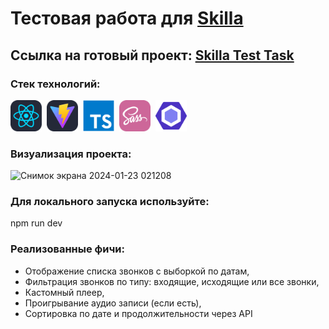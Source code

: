 
# Тестовая работа для [Skilla](skilla.ru)

## Ссылка на готовый проект: [Skilla Test Task](https://skilla-test-task.vercel.app/)

### Стек технологий:
<div>
  <img src="https://raw.githubusercontent.com/tandpfun/skill-icons/a50fa57465e82a1147fa512fb3d64cc5902df578/icons/React-Dark.svg" title="React" alt="React" width="50" height="50"/>&nbsp;
  <img src="https://raw.githubusercontent.com/tandpfun/skill-icons/d1c752b99bb25a0e5aa363bae1db2809173ee966/icons/Vite-Dark.svg" title="Vite" alt="Vite" width="50" height="50"/>&nbsp;
  <img src="https://github.com/devicons/devicon/blob/master/icons/typescript/typescript-original.svg" title="Typescript" **alt="Typescript" width="50" height="50"/>&nbsp;
  <img src="https://raw.githubusercontent.com/tandpfun/skill-icons/a50fa57465e82a1147fa512fb3d64cc5902df578/icons/Sass.svg" title="SASS"**alt="SASS" width="50" height="50"/>&nbsp;
  <img src="https://github.com/devicons/devicon/blob/master/icons/eslint/eslint-original.svg" title="Eslint"**alt="Eslint" width="50" height="50"/>&nbsp;
</div>

### Визуализация проекта:
![Снимок экрана 2024-01-23 021208](https://github.com/AlekseyShaydullin/skilla-test-task/assets/101606512/33f61fff-f931-4c8b-8926-ef48afee321e)

### Для локального запуска используйте:
  npm run dev

### Реализованные фичи: 
- Отображение списка звонков с выборкой по датам,
- Фильтрация звонков по типу: входящие, исходящие или все звонки,
- Кастомный плеер,
- Проигрывание аудио записи (если есть),
- Сортировка по дате и продолжительности через API


